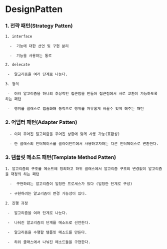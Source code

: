 # DesignPatten

### 1. 전략 패턴(Strategy Patten)

    1. interface

      -  기능에 대한 선언 및 구현 분리

      -  기능을 사용하는 통로

    2. delecate

     -  알고리즘을 여러 단계로 나눈다.
     
    3. 정의

     -  여러 알고리즘을 하나의 추상적인 접근점을 만들어 접근점에서 서로 교환이 가능하도록 하는 패턴

     -  행위를 클래스로 캡슐화해 동적으로 행위를 자유롭게 바꿀수 있게 해주는 패턴


### 2. 어뎁터 패턴(Adapter Patten)

      - 이미 주어진 알고리즘을 주어진 상황에 맞게 사용 가능(호환성)

      - 한 클래스의 인터페이스를 클라이언트에서 사용하고자하는 다른 인터페이스로 변환한다.

### 3. 템플릿 메소드 패턴(Template Method Patten)

    1. 알고리즘의 구조를 메소드에 정의하고 하위 클래스에서 알고리즘 구조의 변경없이 알고리즘을 재정의 하는 패턴

      -  구현하려는 알고리즘이 일정한 프로세스가 있다 (일정한 단계로 구성)

      - 구현하려는 알고리즘이 변경 가능성이 있다.

    2. 진행 과정

     -  알고리즘을 여러 단계로 나눈다.

     -  나눠진 알고리즘의 단계를 메소드로 선언한다.

     -  알고리즘을 수행할 템플릿 메소드를 만든다.

     -  하위 클래스에서 나눠진 메소드들을 구현한다.

